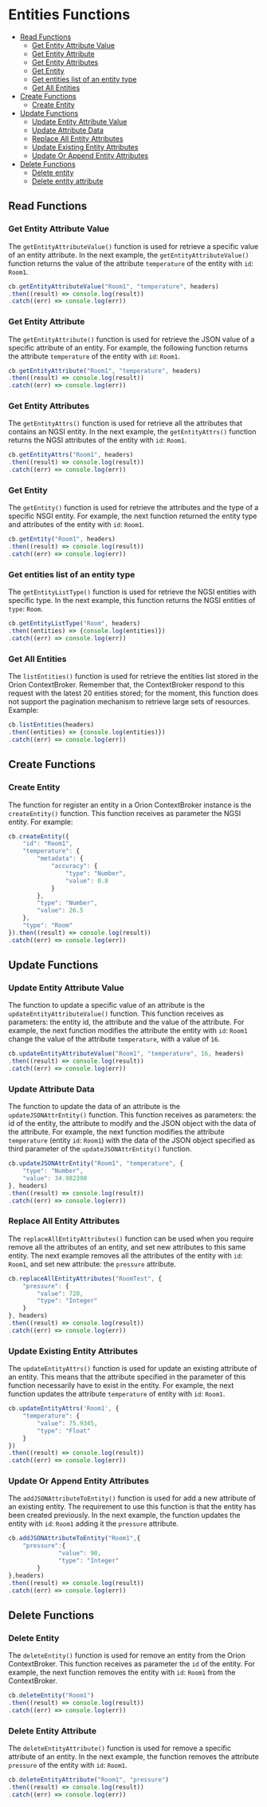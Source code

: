 # Entities Functions

* [Read Functions](#read-functions)
    * [Get Entity Attribute Value](#get-entity-attribute-value)
    * [Get Entity Attribute](#get-entity-attribute)
    * [Get Entity Attributes](#get-entity-attributes)
    * [Get Entity](#get-entity)
    * [Get entities list of an entity type](#get-entities-list-of-an-entity-type)
    * [Get All Entities](#get-all-entities)
* [Create Functions](#create-functions)
    * [Create Entity](#create-entity)
* [Update Functions](#update-functions)
    * [Update Entity Attribute Value](#update-entity-attribute-value)
    * [Update Attribute Data](#update-attribute-data)
    * [Replace All Entity Attributes](#eplace-all-entities-attributes)
    * [Update Existing Entity Attributes](#update-existing-entity-attributes)
    * [Update Or Append Entity Attributes](#update-or-append-entity-attributes)
* [Delete Functions](#dele-functions)
    * [Delete entity](#delete-entity)
    * [Delete entity attribute](#delete-entity-attribute)

## Read Functions

### Get Entity Attribute Value
The `getEntityAttributeValue()` function is used for retrieve a specific value of an entity attribute. In the next example, the `getEntityAttributeValue()` function returns the value of the attribute `temperature` of the entity with `id`: `Room1`.
```js
cb.getEntityAttributeValue("Room1", "temperature", headers)
.then((result) => console.log(result))
.catch((err) => console.log(err))
```
### Get Entity Attribute
The `getEntityAttribute()` function is used for retrieve the JSON value of a specific attribute of an entity. For example, the following function returns the attribute `temperature` of the entity with `id`: `Room1`.
```js
cb.getEntityAttribute("Room1", "temperature", headers)
.then((result) => console.log(result))
.catch((err) => console.log(err))
```
### Get Entity Attributes
The `getEntityAttrs()` function is used for retrieve all the attributes that contains an NGSI entity. In the next example, the `getEntityAttrs()` function returns the NGSI attributes of the entity with `id`: `Room1`.
```js
cb.getEntityAttrs("Room1", headers)
.then((result) => console.log(result))
.catch((err) => console.log(err))
```
### Get Entity
The `getEntity()` function is used for retrieve the attributes and the type of a specific NSGI entity. For example, the next function returned the entity type and attributes of the entity with `id`: `Room1`.
```js
cb.getEntity("Room1", headers)
.then((result) => console.log(result))
.catch((err) => console.log(err))
```
### Get entities list of an entity type
The `getEntityListType()` function is used for retrieve the NGSI entities with specific type. In the next example, this function returns the NGSI entities of `type`: `Room`.
```js
cb.getEntityListType("Room", headers)
.then((entities) => {console.log(entities)})
.catch((err) => console.log(err))
```
### Get All Entities
The `listEntities()` function is used for retrieve the entities list stored in the Orion ContextBroker. Remember that, the ContextBroker respond to this request with the latest 20 entities stored; for the moment, this function does not support the pagination mechanism to retrieve large sets of resources. 
Example:
```js
cb.listEntities(headers)
.then((entities) => {console.log(entities)})
.catch((err) => console.log(err))
```
## Create Functions

### Create Entity
The function for register an entity in a Orion ContextBroker instance is the `createEntity()` function. This function receives as parameter the NGSI entity. For example:
```js
cb.createEntity({
    "id": "Room1",
    "temperature": {
        "metadata": {
            "accuracy": {
                "type": "Number",
                "value": 0.8
            }
        },
        "type": "Number",
        "value": 26.5
    },
    "type": "Room"
}).then((result) => console.log(result))
.catch((err) => console.log(err))
```
##  Update Functions

### Update Entity Attribute Value
The function to update a specific value of an attribute is the `updateEntityAttributeValue()`
function. This function receives as parameters: the entity id, the attribute and the value of the attribute. For example, the next function modifies the attribute the entity with  `id`: `Room1` change the value of the attribute `temperature`, with a value of `16`.
```js
cb.updateEntityAttributeValue("Room1", "temperature", 16, headers)
.then((result) => console.log(result))
.catch((err) => console.log(err))
```
### Update Attribute Data
The function to update the data of an attribute is the `updateJSONAttrEntity()` function. This function receives as parameters: the id of the entity, the attribute to modify and the JSON object with the data of the attribute. For example, the next function modifies the attribute `temperature` (entity `id`: `Room1`) with the data of the JSON object specified as third parameter of the `updateJSONAttrEntity()` function.
```js
cb.updateJSONAttrEntity("Room1", "temperature", {
    "type": "Number",
    "value": 34.982398
}, headers)
.then((result) => console.log(result))
.catch((err) => console.log(err))
```
### Replace All Entity Attributes
The `replaceAllEntityAttributes()` function can be used when you require remove all the attributes of an entity, and set new attributes to this same entity. The next example removes all the attributes of the entity with `id`: `Room1`, and set new attribute: the `pressure` attribute.
```js
cb.replaceAllEntityAttributes("RoomTest", {
    "pressure": {
        "value": 720,
        "type": "Integer"
    }
}, headers)
.then((result) => console.log(result))
.catch((err) => console.log(err))
```
###  Update Existing Entity Attributes
The `updateEntityAttrs()` function is used for update an existing attribute of an entity. This means that the attribute specified in the parameter of this function necessarily have to exist in the entity. For example, the next function updates the attribute `temperature` of entity with `id`: `Room1`.
```js
cb.updateEntityAttrs('Room1', { 
    "temperature": {
        "value": 75.9345,
        "type": "Float"
    }
})
.then((result) => console.log(result))
.catch((err) => console.log(err))
```
### Update Or Append Entity Attributes
The `addJSONAttributeToEntity()` function is used for add a new attribute of an existing entity. The requirement to use this function is that the entity has been created previously. In the next example, the function updates the entity with `id`: `Room1` adding it the `pressure` attribute.
```js
cb.addJSONAttributeToEntity("Room1",{
    "pressure":{
		      "value": 90,
		      "type": "Integer"
	    }
},headers)
.then((result) => console.log(result))
.catch((err) => console.log(err))
```
## Delete Functions

### Delete Entity
The `deleteEntity()` function is used for remove an entity from the Orion ContextBroker. This function receives as parameter the `id` of the entity. For example, the next function removes the entity with `id`: `Room1` from the ContextBroker.
```js
cb.deleteEntity("Room1")
.then((result) => console.log(result))
.catch((err) => console.log(err))
```
### Delete Entity Attribute
The `deleteEntityAttribute()` function is used for remove a specific attribute of an entity. In the next example, the function removes the attribute `pressure` of the entity with `id`: `Room1`.
```js
cb.deleteEntityAttribute("Room1", "pressure")
.then((result) => console.log(result))
.catch((err) => console.log(err))
```